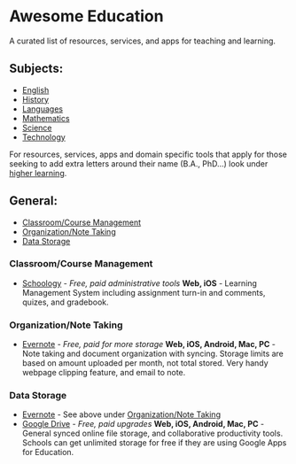 # Awesome Education

A curated list of resources, services, and apps for teaching and learning.

## Subjects:
- [English](english.md)
- [History](history.md)
- [Languages](languages.md)
- [Mathematics](mathematics.md)
- [Science](science.md)
- [Technology](technology.md)

For resources, services, apps and domain specific tools that apply for those seeking to add extra letters around their name (B.A., PhD...) look under [higher learning](higher/).

## General:
- [Classroom/Course Management](#classroomcourse-management)
- [Organization/Note Taking](#organizationnote-taking)
- [Data Storage](#data-storage)

### Classroom/Course Management
- [Schoology](https://www.schoology.com) - _Free, paid administrative tools_  __Web, iOS__ - Learning Management System including assignment turn-in and comments, quizes, and gradebook.

### Organization/Note Taking
- [Evernote](https://evernote.com) - _Free, paid for more storage_ __Web, iOS, Android, Mac, PC__ - Note taking and document organization with syncing. Storage limits are based on amount uploaded per month, not total stored. Very handy webpage clipping feature, and email to note.

### Data Storage
- [Evernote](https://evernote.com) - See above under [Organization/Note Taking](#organization/note-taking)
- [Google Drive](https://drive.google.com/) - _Free, paid upgrades_ __Web, iOS, Android, Mac, PC__ - General synced online file storage, and collaborative productivity tools. Schools can get unlimited storage for free if they are using Google Apps for Education.
